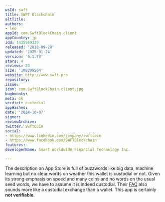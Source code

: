 ```yaml
---
wsId: swft
title: SWFT Blockchain
altTitle: 
authors:
- leo
appId: com.SwftBlockChain.client
appCountry: jp
idd: 1435569339
released: '2018-09-28'
updated: '2025-01-24'
version: '6.1.70'
stars: 4
reviews: 23
size: '108309504'
website: http://www.swft.pro
repository: 
issue: 
icon: com.SwftBlockChain.client.jpg
bugbounty: 
meta: ok
verdict: custodial
appHashes: 
date: '2024-10-07'
signer: 
reviewArchive: 
twitter: SwftCoin
social:
- https://www.linkedin.com/company/swftcoin
- https://www.facebook.com/SWFTBlockchain
features: 
developerName: Smart Worldwide Financial Technology Inc.

---
```


The description on App Store is full of buzzwords like big data, machine
learning but no clear words on weather this wallet is custodial or not. Given
its strong emphasis on speed and many coins and no words on the usual seed words,
we have to assume it is indeed custodial. Their [FAQ](https://www.swft.pro/#/FAQ)
also sounds more like a custodial exchange than a wallet. This app is certainly
**not verifiable**.
